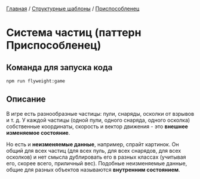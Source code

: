 [Главная](../../..) / [Структурные шаблоны](../..) / [Приспособленец](..)

# Система частиц (паттерн Приспособленец)

## Команда для запуска кода

```
npm run flyweight:game
```

## Описание

В игре есть разнообразные частицы: пули, снаряды, осколки от взрывов и т. д. У каждой частицы (одной пули, одного снаряда, одного осколка) собственные координаты, скорость и вектор движения - это **внешнее изменяемое состояние**. 

Но есть и **неизменяемые данные**, например, спрайт картинок. Он общий для всех частиц (для всех пуль, для всех снарядов, для всех осколков) и нет смысла дублировать его в разных классах (учитывая его, скорее всего, приличный вес). Подобные неизменяемые данные, общие для разных объектов называются **внутренним состоянием**.